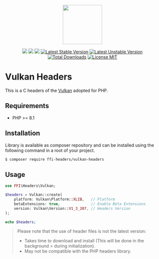 <p align="center">
    <a href="https://github.com/php-ffi-headers">
        <img src="https://avatars.githubusercontent.com/u/101121010?s=256" width="128" />
    </a>
</p>

<p align="center">
    <a href="https://github.com/php-ffi-headers/vulkan-headers/actions"><img src="https://github.com/php-ffi-headers/vulkan-headers/workflows/build/badge.svg"></a>
    <a href="https://packagist.org/packages/ffi-headers/vulkan-headers"><img src="https://img.shields.io/badge/PHP-8.1.0-ff0140.svg"></a>
    <a href="https://packagist.org/packages/ffi-headers/vulkan-headers"><img src="https://img.shields.io/badge/Vulkan-1.3.209-cc3c20.svg"></a>
    <a href="https://packagist.org/packages/ffi-headers/vulkan-headers"><img src="https://poser.pugx.org/ffi-headers/vulkan-headers/version" alt="Latest Stable Version"></a>
    <a href="https://packagist.org/packages/ffi-headers/vulkan-headers"><img src="https://poser.pugx.org/ffi-headers/vulkan-headers/v/unstable" alt="Latest Unstable Version"></a>
    <a href="https://packagist.org/packages/ffi-headers/vulkan-headers"><img src="https://poser.pugx.org/ffi-headers/vulkan-headers/downloads" alt="Total Downloads"></a>
    <a href="https://raw.githubusercontent.com/php-ffi-headers/vulkan-headers/master/LICENSE.md"><img src="https://poser.pugx.org/ffi-headers/vulkan-headers/license" alt="License MIT"></a>
</p>

# Vulkan Headers

This is a C headers of the [Vulkan](https://www.khronos.org/registry/vulkan/) adopted for PHP.

## Requirements

- PHP >= 8.1

## Installation

Library is available as composer repository and can be installed using the
following command in a root of your project.

```sh
$ composer require ffi-headers/vulkan-headers
```

## Usage

```php
use FFI\Headers\Vulkan;

$headers = Vulkan::create(
    platform: Vulkan\Platform::XLIB,   // Platform
    betaExtensions: true,              // Enable Beta Extensions
    version: Vulkan\Version::V1_3_207, // Headers Version
);

echo $headers;
```

> Please note that the use of header files is not the latest version:
> - Takes time to download and install (This will be done in the background
    >   during initialization).
> - May not be compatible with the PHP headers library.

